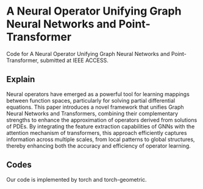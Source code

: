 # A Neural Operator Unifying Graph Neural Networks and Point-Transformer

Code for A Neural Operator Unifying Graph Neural Networks and Point-Transformer, submitted at IEEE ACCESS.

## Explain
Neural operators have emerged as a powerful tool for learning mappings between function spaces, particularly for solving partial differential equations.
This paper introduces a novel framework that unifies Graph Neural Networks and Transformers, combining their complementary strengths to enhance the approximation of operators derived from solutions of PDEs.
By integrating the feature extraction capabilities of GNNs with the attention mechanism of transformers, this approach efficiently captures information across multiple scales, from local patterns to global structures, thereby enhancing both the accuracy and efficiency of operator learning.

## Codes
Our code is implemented by torch and torch-geometric.
